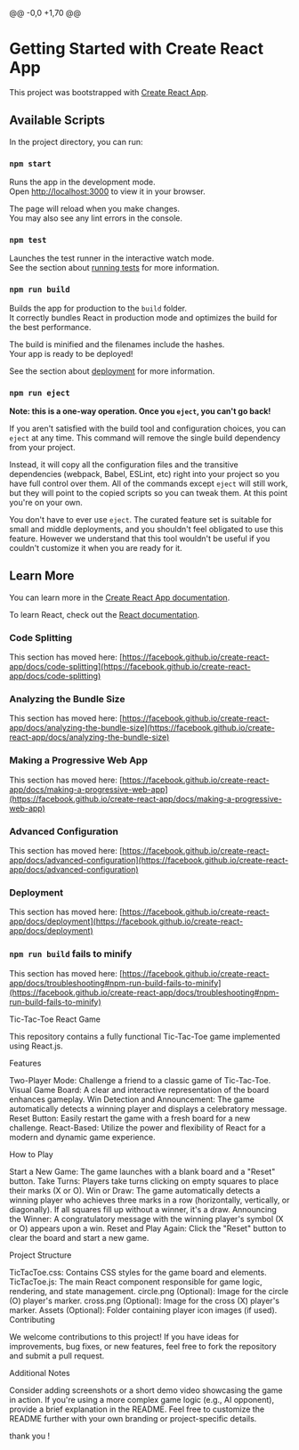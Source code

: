 
@@ -0,0 +1,70 @@
# Getting Started with Create React App

This project was bootstrapped with [Create React App](https://github.com/facebook/create-react-app).

## Available Scripts

In the project directory, you can run:

### `npm start`

Runs the app in the development mode.\
Open [http://localhost:3000](http://localhost:3000) to view it in your browser.

The page will reload when you make changes.\
You may also see any lint errors in the console.

### `npm test`

Launches the test runner in the interactive watch mode.\
See the section about [running tests](https://facebook.github.io/create-react-app/docs/running-tests) for more information.

### `npm run build`

Builds the app for production to the `build` folder.\
It correctly bundles React in production mode and optimizes the build for the best performance.

The build is minified and the filenames include the hashes.\
Your app is ready to be deployed!

See the section about [deployment](https://facebook.github.io/create-react-app/docs/deployment) for more information.

### `npm run eject`

**Note: this is a one-way operation. Once you `eject`, you can't go back!**

If you aren't satisfied with the build tool and configuration choices, you can `eject` at any time. This command will remove the single build dependency from your project.

Instead, it will copy all the configuration files and the transitive dependencies (webpack, Babel, ESLint, etc) right into your project so you have full control over them. All of the commands except `eject` will still work, but they will point to the copied scripts so you can tweak them. At this point you're on your own.

You don't have to ever use `eject`. The curated feature set is suitable for small and middle deployments, and you shouldn't feel obligated to use this feature. However we understand that this tool wouldn't be useful if you couldn't customize it when you are ready for it.

## Learn More

You can learn more in the [Create React App documentation](https://facebook.github.io/create-react-app/docs/getting-started).

To learn React, check out the [React documentation](https://reactjs.org/).

### Code Splitting

This section has moved here: [https://facebook.github.io/create-react-app/docs/code-splitting](https://facebook.github.io/create-react-app/docs/code-splitting)

### Analyzing the Bundle Size

This section has moved here: [https://facebook.github.io/create-react-app/docs/analyzing-the-bundle-size](https://facebook.github.io/create-react-app/docs/analyzing-the-bundle-size)

### Making a Progressive Web App

This section has moved here: [https://facebook.github.io/create-react-app/docs/making-a-progressive-web-app](https://facebook.github.io/create-react-app/docs/making-a-progressive-web-app)

### Advanced Configuration

This section has moved here: [https://facebook.github.io/create-react-app/docs/advanced-configuration](https://facebook.github.io/create-react-app/docs/advanced-configuration)

### Deployment

This section has moved here: [https://facebook.github.io/create-react-app/docs/deployment](https://facebook.github.io/create-react-app/docs/deployment)

### `npm run build` fails to minify

This section has moved here: [https://facebook.github.io/create-react-app/docs/troubleshooting#npm-run-build-fails-to-minify](https://facebook.github.io/create-react-app/docs/troubleshooting#npm-run-build-fails-to-minify)












Tic-Tac-Toe React Game

This repository contains a fully functional Tic-Tac-Toe game implemented using React.js.

Features

Two-Player Mode: Challenge a friend to a classic game of Tic-Tac-Toe.
Visual Game Board: A clear and interactive representation of the board enhances gameplay.
Win Detection and Announcement: The game automatically detects a winning player and displays a celebratory message.
Reset Button: Easily restart the game with a fresh board for a new challenge.
React-Based: Utilize the power and flexibility of React for a modern and dynamic game experience.

How to Play

Start a New Game: The game launches with a blank board and a "Reset" button.
Take Turns: Players take turns clicking on empty squares to place their marks (X or O).
Win or Draw: The game automatically detects a winning player who achieves three marks in a row (horizontally, vertically, or diagonally). If all squares fill up without a winner, it's a draw.
Announcing the Winner: A congratulatory message with the winning player's symbol (X or O) appears upon a win.
Reset and Play Again: Click the "Reset" button to clear the board and start a new game.


Project Structure

TicTacToe.css: Contains CSS styles for the game board and elements.
TicTacToe.js: The main React component responsible for game logic, rendering, and state management.
circle.png (Optional): Image for the circle (O) player's marker.
cross.png (Optional): Image for the cross (X) player's marker.
Assets (Optional): Folder containing player icon images (if used).
Contributing

We welcome contributions to this project! If you have ideas for improvements, bug fixes, or new features, feel free to fork the repository and submit a pull request.

Additional Notes

Consider adding screenshots or a short demo video showcasing the game in action.
If you're using a more complex game logic (e.g., AI opponent), provide a brief explanation in the README.
Feel free to customize the README further with your own branding or project-specific details.


thank you !




